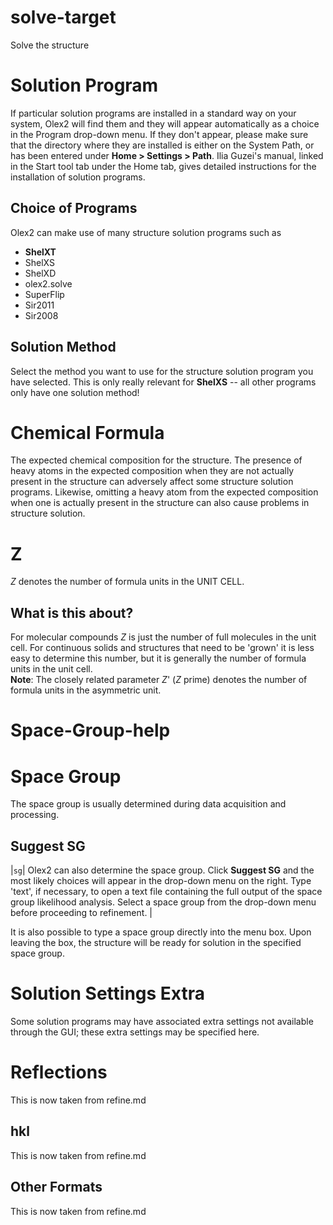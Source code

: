 # solve-target
Solve the structure


# Solution Program
If particular solution programs are installed in a standard way on your system, Olex2 will find them and they will appear automatically as a choice in the Program drop-down menu. If they don't appear, please make sure that the directory where they are installed is either on the System Path, or has been entered under **Home > Settings > Path**. Ilia Guzei's manual, linked in the Start tool tab under the Home tab, gives detailed instructions for the installation of solution programs.

## Choice of Programs
Olex2 can make use of many structure solution programs such as

  - **ShelXT**
  - ShelXS
  - ShelXD
  - olex2.solve
  - SuperFlip
  - Sir2011
  - Sir2008

## Solution Method
Select the method you want to use for the structure solution program you have selected. This is only really relevant for **ShelXS** -- all other programs only have one solution method!


# Chemical Formula
The expected chemical composition for the structure. The presence of heavy atoms in the expected composition when they are not actually present in the structure can adversely affect some structure solution programs. Likewise, omitting a heavy atom from the expected composition when one is actually present in the structure can also cause problems in structure solution.


# Z
*Z* denotes the number of formula units in the UNIT CELL.

## What is this about?
For molecular compounds *Z* is just the number of full molecules in the unit cell. For continuous solids and structures that need to be 'grown' it is less easy to determine this number, but it is generally the number of formula units in the unit cell. <br>**Note**: The closely related parameter *Z*' (*Z* prime) denotes the number of formula units in the asymmetric unit.


# Space-Group-help


# Space Group
The space group is usually determined during data acquisition and processing.

## Suggest SG
|`sg`| Olex2 can also determine the space group. Click **Suggest SG** and the most likely choices will appear in the drop-down menu on the right. Type 'text', if necessary, to open a text file containing the full output of the space group likelihood analysis. Select a space group from the drop-down menu before proceeding to refinement. |

It is also possible to type a space group directly into the menu box. Upon leaving the box, the structure will be ready for solution in the specified space group.


# Solution Settings Extra
Some solution programs may have associated extra settings not available through the GUI; these extra settings may be specified here. 


# Reflections
This is now taken from refine.md
## hkl
This is now taken from refine.md
## Other Formats
This is now taken from refine.md
